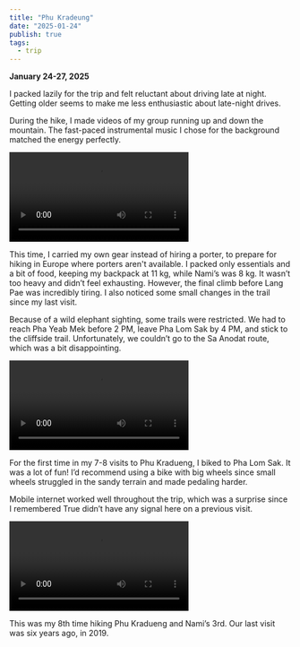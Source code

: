 ```yaml
---
title: "Phu Kradeung"
date: "2025-01-24"
publish: true
tags:
  - trip
---
```


**January 24-27, 2025**

I packed lazily for the trip and felt reluctant about driving late at night. Getting older seems to make me less enthusiastic about late-night drives.

During the hike, I made videos of my group running up and down the mountain. The fast-paced instrumental music I chose for the background matched the energy perfectly.

<video width='320' controls>
    <source src="/posts/2025-0124-phu-kradeung-01.mov" type="video/mp4">
</video>

This time, I carried my own gear instead of hiring a porter, to prepare for hiking in Europe where porters aren't available. I packed only essentials and a bit of food, keeping my backpack at 11 kg, while Nami’s was 8 kg. It wasn’t too heavy and didn’t feel exhausting. However, the final climb before Lang Pae was incredibly tiring. I also noticed some small changes in the trail since my last visit.

Because of a wild elephant sighting, some trails were restricted. We had to reach Pha Yeab Mek before 2 PM, leave Pha Lom Sak by 4 PM, and stick to the cliffside trail. Unfortunately, we couldn’t go to the Sa Anodat route, which was a bit disappointing.

<video width='320' controls>
    <source src="/posts/2025-0124-phu-kradeung-02.mov" type="video/mp4">
</video>

For the first time in my 7-8 visits to Phu Kradueng, I biked to Pha Lom Sak. It was a lot of fun! I’d recommend using a bike with big wheels since small wheels struggled in the sandy terrain and made pedaling harder.

Mobile internet worked well throughout the trip, which was a surprise since I remembered True didn’t have any signal here on a previous visit.

<video width='320' controls>
    <source src="/posts/2025-0124-phu-kradeung-03.mov" type="video/mp4">
</video>

This was my 8th time hiking Phu Kradueng and Nami’s 3rd. Our last visit was six years ago, in 2019.
